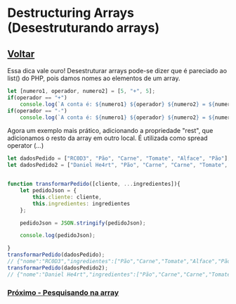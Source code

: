 # Destructuring Arrays (Desestruturando arrays)

## [Voltar](./SpreadOperator.md)

Essa dica vale ouro! Desestruturar arrays pode-se dizer que é pareciado ao list() do PHP, pois damos nomes ao elementos de um array.

```js
let [numero1, operador, numero2] = [5, "+", 5];
if(operador == "+")
    console.log(`A conta é: ${numero1} ${operador} ${numero2} = ${numero1 + numero2}`);
if(operador == "-")
    console.log(`A conta é: ${numero1} ${operador} ${numero2} = ${numero1 - numero2}`);
```

Agora um exemplo mais prático, adicionando a propriedade "rest", que adicionamos o resto da array em outro local. É utilizada como spread operator (_..._)

```js
let dadosPedido = ["RC0D3", "Pão", "Carne", "Tomate", "Alface", "Pão"];
let dadosPedido2 = ["Daniel He4rt", "Pão", "Carne", "Carne", "Tomate", "Alface", "Cebola", "Pão"];


function transformarPedido([cliente, ...ingredientes]){
    let pedidoJson = {
        this.cliente: cliente,
        this.ingredientes: ingredientes
    };

    pedidoJson = JSON.stringify(pedidoJson);

    console.log(pedidoJson);

}
transformarPedido(dadosPedido);
// {"nome":"RC0D3","ingredientes":["Pão","Carne","Tomate","Alface","Pão"]}
transformarPedido(dadosPedido2);
// {"nome":"Daniel He4rt","ingredientes":["Pão","Carne","Carne","Tomate","Alface","Cebola","Pão"]}

```

### [Próximo - Pesquisando na array](./IncludeInArray.md)
